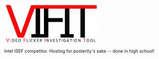 ![VIFIT logo](vifit.png)

Intel ISEF competitor. Hosting for posterity's sake -- done in high school!
